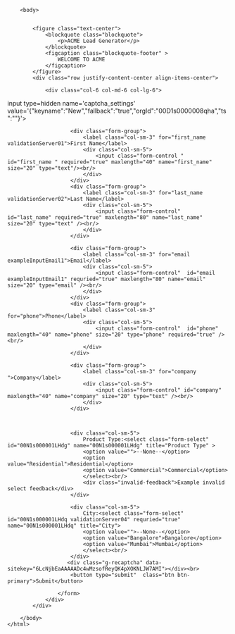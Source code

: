 <html xmlns="http://www.w3.org/2000/svg" xmlns:xlink="http://www.w3.org/1999/xlink" lang="en">
        <style>
            body,html {
            background-image: url("https://ak.picdn.net/shutterstock/videos/3614222/thumb/3.jpg");
            height: 130%;
            background-position: center;
            background-repeat: no-repeat;
            background-size: cover;
            }
        </style>
        <head>
            <meta charset="utf-8" />
            <meta http-equiv="x-ua-compatible" content="ie=edge" />
            <title>ACME Lead Generator</title>
            <meta name="viewport" content="width=device-width, initial-scale=1" />
            <META HTTP-EQUIV="Content-type" CONTENT="text/html; charset=UTF-8"/>
            <script>
            function timestamp() { var response = document.getElementById("g-recaptcha-response"); if (response == null || response.value.trim() == "") {var elems = JSON.parse(document.getElementsByName("captcha_settings")[0].value);elems["ts"] = JSON.stringify(new Date().getTime());document.getElementsByName("captcha_settings")[0].value = JSON.stringify(elems); } } setInterval(timestamp, 500); 
            </script>
            <!-- CSS only -->
            <link href="https://cdn.jsdelivr.net/npm/bootstrap@5.0.0-beta2/dist/css/bootstrap.min.css" rel="stylesheet" integrity="sha384-BmbxuPwQa2lc/FVzBcNJ7UAyJxM6wuqIj61tLrc4wSX0szH/Ev+nYRRuWlolflfl" crossorigin="anonymous"/>
            <!-- Import the Design System style sheet -->
            <apex:slds />
        </head>
        
        
        <body>
            
            
            <figure class="text-center">
                <blockquote class="blockquote">
                    <p>ACME Lead Generator</p>
                </blockquote>
                <figcaption class="blockquote-footer" >
                    WELCOME TO ACME 
                </figcaption>
            </figure>
            <div class="row justify-content-center align-items-center">
                
                <div class="col-6 col-md-6 col-lg-6">
                    
<META HTTP-EQUIV="Content-type" CONTENT="text/html; charset=UTF-8">
<script src="https://www.google.com/recaptcha/api.js"></script>
<script>
 function timestamp() { var response = document.getElementById("g-recaptcha-response"); if (response == null || response.value.trim() == "") {var elems = JSON.parse(document.getElementsByName("captcha_settings")[0].value);elems["ts"] = JSON.stringify(new Date().getTime());document.getElementsByName("captcha_settings")[0].value = JSON.stringify(elems); } } setInterval(timestamp, 500); 
</script>
                    <form action="https://test.salesforce.com/servlet/servlet.WebToLead?encoding=UTF-8" method="POST">
                       input type=hidden name='captcha_settings' value='{"keyname":"New","fallback":"true","orgId":"00D1s0000008qha","ts":""}'>
                        <input type="hidden" name="oid" value="00D1s0000008qha"/>
                        <input type="hidden" name="retURL" value="https://sivakarthik98.github.io/ACME/"/>
                        
                        <div class="form-group">
                            <label class="col-sm-3" for="first_name validationServer01">First Name</label>
                            <div class="col-sm-5">
                                <input class="form-control " id="first_name " required="true" maxlength="40" name="first_name" size="20" type="text"/><br/>
                            </div>
                        </div>
                        <div class="form-group">
                            <label class="col-sm-3" for="last_name validationServer02">Last Name</label>
                            <div class="col-sm-5">
                                <input class="form-control"  id="last_name" required="true" maxlength="80" name="last_name" size="20" type="text" /><br/>
                            </div>
                        </div>
                        
                        <div class="form-group">
                            <label class="col-sm-3" for="email exampleInputEmail1">Email</label>
                            <div class="col-sm-5">
                                <input class="form-control"  id="email exampleInputEmail1" requried="true" maxlength="80" name="email" size="20" type="email" /><br/>
                            </div>
                        </div>
                        <div class="form-group">
                            <label class="col-sm-3" for="phone">Phone</label>
                            <div class="col-sm-5">
                                <input class="form-control"  id="phone" maxlength="40" name="phone" size="20" type="phone" required="true" /><br/>
                            </div>
                        </div>
                        
                        <div class="form-group">
                            <label class="col-sm-3" for="company ">Company</label>
                            <div class="col-sm-5">
                                <input class="form-control" id="company" maxlength="40" name="company" size="20" type="text" /><br/>
                            </div>
                        </div>
                        
                        
                        
                        <div class="col-sm-5">
                            Product Type:<select class="form-select"  id="00N1s000001LHdg" name="00N1s000001LHdg" title="Product Type" >
                            <option value="">--None--</option>
                            <option value="Residential">Residential</option>
                            <option value="Commercial">Commercial</option>
                            </select><br/>
                            <div class="invalid-feedback">Example invalid select feedback</div>
                        </div>
                        
                        <div class="col-sm-5">
                            City:<select class="form-select" id="00N1s000001LHdq validationServer04" requried="true" name="00N1s000001LHdq" title="City">
                            <option value="">--None--</option>
                            <option value="Bangalore">Bangalore</option>
                            <option value="Mumbai">Mumbai</option>
                            </select><br/>
                        </div>
                       <div class="g-recaptcha" data-sitekey="6LcNjbEaAAAAADc4wMzsofReyQK4pXOKNLJW7AMI"></div><br>
                        <button type="submit"  class="btn btn-primary">Submit</button>
                        
                    </form> 
                </div>
            </div>
            
        </body>
    </html>
